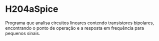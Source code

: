 # H204aSpice
Programa que analisa circuitos lineares contendo transistores bipolares, encontrando o ponto de operação e a resposta em frequência para pequenos sinais.
